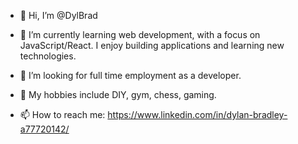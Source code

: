 - 👋 Hi, I’m @DylBrad

- 🌱 I’m currently learning web development, with a focus on JavaScript/React. I enjoy building applications and learning new technologies. 

- 💞️ I’m looking for full time employment as a developer.

- 👀 My hobbies include DIY, gym, chess, gaming. 

- 📫 How to reach me: https://www.linkedin.com/in/dylan-bradley-a77720142/ 
